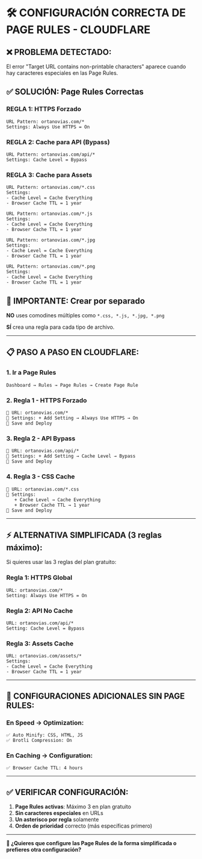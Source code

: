 # 🛠️ CONFIGURACIÓN CORRECTA DE PAGE RULES - CLOUDFLARE

## ❌ PROBLEMA DETECTADO:
El error "Target URL contains non-printable characters" aparece cuando hay caracteres especiales en las Page Rules.

## ✅ SOLUCIÓN: Page Rules Correctas

### **REGLA 1: HTTPS Forzado**
```
URL Pattern: ortanovias.com/*
Settings: Always Use HTTPS = On
```

### **REGLA 2: Cache para API (Bypass)**
```
URL Pattern: ortanovias.com/api/*
Settings: Cache Level = Bypass
```

### **REGLA 3: Cache para Assets**
```
URL Pattern: ortanovias.com/*.css
Settings: 
- Cache Level = Cache Everything
- Browser Cache TTL = 1 year

URL Pattern: ortanovias.com/*.js
Settings:
- Cache Level = Cache Everything  
- Browser Cache TTL = 1 year

URL Pattern: ortanovias.com/*.jpg
Settings:
- Cache Level = Cache Everything
- Browser Cache TTL = 1 year

URL Pattern: ortanovias.com/*.png
Settings:
- Cache Level = Cache Everything
- Browser Cache TTL = 1 year
```

## 🚨 IMPORTANTE: Crear por separado

**NO** uses comodines múltiples como `*.css, *.js, *.jpg, *.png`

**SÍ** crea una regla para cada tipo de archivo.

---

## 📋 PASO A PASO EN CLOUDFLARE:

### 1. **Ir a Page Rules**
```
Dashboard → Rules → Page Rules → Create Page Rule
```

### 2. **Regla 1 - HTTPS Forzado**
```
🔹 URL: ortanovias.com/*
🔹 Settings: + Add Setting → Always Use HTTPS → On
🔹 Save and Deploy
```

### 3. **Regla 2 - API Bypass**
```
🔹 URL: ortanovias.com/api/*
🔹 Settings: + Add Setting → Cache Level → Bypass
🔹 Save and Deploy
```

### 4. **Regla 3 - CSS Cache**
```
🔹 URL: ortanovias.com/*.css
🔹 Settings: 
   + Cache Level → Cache Everything
   + Browser Cache TTL → 1 year
🔹 Save and Deploy
```

---

## ⚡ ALTERNATIVA SIMPLIFICADA (3 reglas máximo):

Si quieres usar las 3 reglas del plan gratuito:

### **Regla 1: HTTPS Global**
```
URL: ortanovias.com/*
Setting: Always Use HTTPS = On
```

### **Regla 2: API No Cache** 
```
URL: ortanovias.com/api/*
Setting: Cache Level = Bypass
```

### **Regla 3: Assets Cache**
```
URL: ortanovias.com/assets/*
Settings:
- Cache Level = Cache Everything
- Browser Cache TTL = 1 year
```

---

## 🔧 CONFIGURACIONES ADICIONALES SIN PAGE RULES:

### En **Speed → Optimization**:
```
✅ Auto Minify: CSS, HTML, JS
✅ Brotli Compression: On
```

### En **Caching → Configuration**:
```
✅ Browser Cache TTL: 4 hours
```

---

## ✅ VERIFICAR CONFIGURACIÓN:

1. **Page Rules activas**: Máximo 3 en plan gratuito
2. **Sin caracteres especiales** en URLs
3. **Un asterisco por regla** solamente
4. **Orden de prioridad** correcto (más específicas primero)

---

**🎯 ¿Quieres que configure las Page Rules de la forma simplificada o prefieres otra configuración?**
